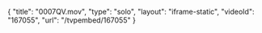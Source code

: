 {
    "title": "0007QV.mov",
    "type": "solo",
    "layout": "iframe-static",
    "videoId": "167055",
    "url": "\/tvpembed\/167055"
}